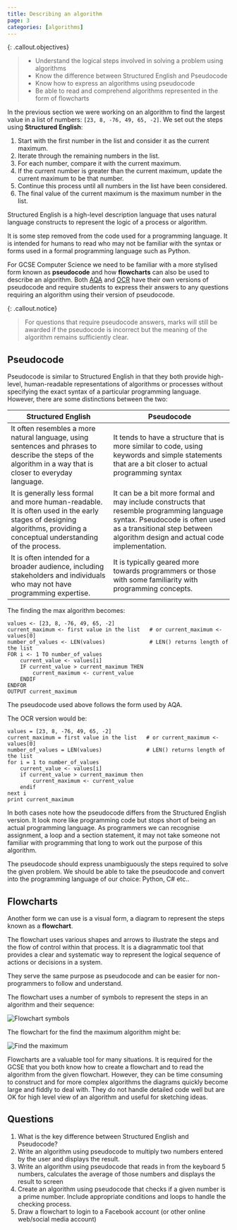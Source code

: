 ```yaml
---
title: Describing an algorithm
page: 3
categories: [algorithms]
---
```


{: .callout.objectives}
>- Understand the logical steps involved in solving a problem using algorithms
>- Know the difference between Structured English and Pseudocode
>- Know how to express an algorithms using pseudocode
>- Be able to read and comprehend algorithms represented in the form of flowcharts

In the previous section we were working on an algorithm to find the largest value in a list of numbers: `[23, 8, -76, 49, 65, -2]`.  We set out the steps using **Structured English**:

1. Start with the first number in the list and consider it as the current maximum.
2. Iterate through the remaining numbers in the list.
3. For each number, compare it with the current maximum.
4. If the current number is greater than the current maximum, update the current maximum to be that number.
5. Continue this process until all numbers in the list have been considered.
6. The final value of the current maximum is the maximum number in the list.

Structured English is a high-level description language that uses natural language constructs to represent the logic of a process or algorithm. 

It is some step removed from the code used for a programming language.  It is intended for humans to read who may not be familiar with the syntax or forms used in a formal programming language such as Python.  

For GCSE Computer Science we need to be familiar with a more stylised form known as **pseudocode** and how **flowcharts** can also be used to describe an algorithm. Both [AQA](/docs/AQA-8525-NG-PC.pdf) and [OCR](/docs/202654-pseudocode-guide.pdf) have their own versions of pseudocode and require students to express their answers to any questions requiring an algorithm using their version of pseudocode.

{: .callout.notice}
> For questions that require pseudocode answers, marks will still be awarded if the pseudocode is incorrect but the meaning of the algorithm remains sufficiently clear.

## Pseudocode

Pseudocode is similar to Structured English in that they both provide high-level, human-readable representations of algorithms or processes without specifying the exact syntax of a particular programming language. However, there are some distinctions between the two:

| Structured English                                                                                                                                                      | Pseudocode                                                                                                                                                                                                 |
| ----------------------------------------------------------------------------------------------------------------------------------------------------------------------- | ---------------------------------------------------------------------------------------------------------------------------------------------------------------------------------------------------------- |
| It often resembles a more natural language, using sentences and phrases to describe the steps of the algorithm in a way that is closer to everyday language.            | It tends to have a structure that is more similar to code, using keywords and simple statements that are a bit closer to actual programming syntax                                                         |
| It is generally less formal and more human-readable. It is often used in the early stages of designing algorithms, providing a conceptual understanding of the process. | It can be a bit more formal and may include constructs that resemble programming language syntax. Pseudocode is often used as a transitional step between algorithm design and actual code implementation. |
| It is often intended for a broader audience, including stakeholders and individuals who may not have programming expertise.                                             | It is typically geared more towards programmers or those with some familiarity with programming concepts.                                                                                                  |

The finding the max algorithm becomes:

```plain
values <- [23, 8, -76, 49, 65, -2]
current_maximum <- first value in the list   # or current_maximum <- values[0]
number_of_values <- LEN(values)              # LEN() returns length of the list
FOR i <- 1 TO number_of_values
    current_value <- values[i]
    IF current_value > current_maximum THEN
        current_maximum <- current_value
    ENDIF
ENDFOR
OUTPUT current_maximum
```

The pseudocode used above follows the form used by AQA.  

The OCR version would be:

```plain
values = [23, 8, -76, 49, 65, -2]
current_maximum = first value in the list   # or current_maximum <- values[0]
number_of_values = LEN(values)              # LEN() returns length of the list
for i = 1 to number_of_values
    current_value <- values[i]
    if current_value > current_maximum then
        current_maximum <- current_value
    endif
next i
print current_maximum
```

In both cases note how the pseudocode differs from the Structured English version.  It look more like programming code but stops short of being an actual programming language.  As programmers we can recognise assignment, a loop and a section statement, it may not take someone not familiar with programming that long to work out the purpose of this algorithm.

The pseudocode should express unambiguously the steps required to solve the given problem.  We should be able to take the pseudocode and convert into the programming language of our choice: Python, C# etc..

## Flowcharts

Another form we can use is a visual form, a diagram to represent the steps known as a **flowchart**.

The flowchart uses various shapes and arrows to illustrate the steps and the flow of control within that process. It is a diagrammatic tool that provides a clear and systematic way to represent the logical sequence of actions or decisions in a system.

They serve the same purpose as pseudocode and can be easier for non-programmers to follow and understand.

The flowchart uses a number of symbols to represent the steps in an algorithm and their sequence:

![Flowchart symbols](/assets/img/flowchart-symbols.png)

The flowchart for the find the maximum algorithm might be:

![Find the maximum](/assets/img/find_max.png)

Flowcharts are a valuable tool for many situations.  It is required for the GCSE that you both know how to create a flowchart and to read the algorithm from the given flowchart.  However, they can be time consuming to construct and for more complex algorithms the diagrams quickly become large and fiddly to deal with.  They do not handle detailed code well but are OK for high level view of an algorithm and useful for sketching ideas.

## Questions

1.  What is the key difference between Structured English and Pseudocode?
2.  Write an algorithm using pseudocode to multiply two numbers entered by the user and displays the result.
3.  Write an algorithm using pseudocode that reads in from the keyboard 5 numbers, calculates the average of those numbers and displays the result to screen
4. Create an algorithm using pseudocode that checks if a given number is a prime number. Include appropriate conditions and loops to handle the checking process.
5.  Draw a flowchart to login to a Facebook account (or other online web/social media account)
